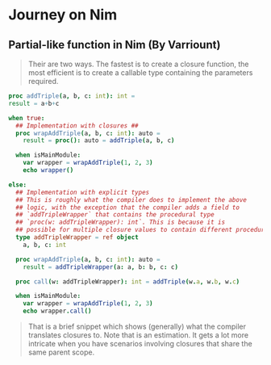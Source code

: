# Journey on Nim

## Partial-like function in Nim (By Varriount)

> Their are two ways. The fastest is to create a closure function, the most efficient is to create a callable type containing the parameters required.

```nim
proc addTriple(a, b, c: int): int =
result = a+b+c

when true:
  ## Implementation with closures ##
  proc wrapAddTriple(a, b, c: int): auto =
    result = proc(): auto = addTriple(a, b, c)

  when isMainModule:
    var wrapper = wrapAddTriple(1, 2, 3)
    echo wrapper()

else:
  ## Implementation with explicit types
  ## This is roughly what the compiler does to implement the above
  ## logic, with the exception that the compiler adds a field to
  ## `addTripleWrapper` that contains the procedural type
  ## `proc(w: addTripleWrapper): int`. This is because it is
  ## possible for multiple closure values to contain different procedures.
  type addTripleWrapper = ref object
    a, b, c: int

  proc wrapAddTriple(a, b, c: int): auto =
    result = addTripleWrapper(a: a, b: b, c: c)

  proc call(w: addTripleWrapper): int = addTriple(w.a, w.b, w.c)

  when isMainModule:
    var wrapper = wrapAddTriple(1, 2, 3)
    echo wrapper.call()
```

> That is a brief snippet which shows (generally) what the compiler translates closures to.
Note that is an estimation. It gets a lot more intricate when you have scenarios involving closures that share the same parent scope.